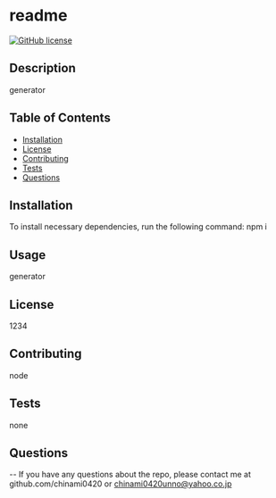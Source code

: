 
# readme
[![GitHub license](https://img.shields.io/github/license/Naereen/StrapDown.js.svg)](https://github.com/Naereen/StrapDown.js/blob/master/LICENSE)
## Description
generator
## Table of Contents
* [Installation](#Installation)
* [License](#License)
* [Contributing](#Contributing)
* [Tests](#Tests)
* [Questions](#Questions)
## Installation
To install necessary dependencies, run the following command:
npm i
## Usage
generator
## License
1234
## Contributing
node
## Tests
none
## Questions


--
If you have any questions about the repo, please contact me at github.com/chinami0420 or chinami0420unno@yahoo.co.jp